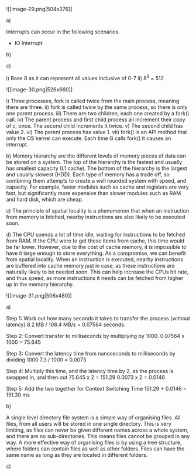 ![[image-29.png|504x376]]

a)

Interrupts can occur in the following scenarios. 

- IO Interrupt

b)


c)

i) Base 8 as it can represent all values inclusive of 0-7
ii) 8<sup>3</sup> = 512

![[image-30.png|526x660]]

i) Three processes, fork is called twice from the main process, meaning there are three.
ii) fork is called twice by the same process, so there is only one parent process.
iii) There are two children, each one created by a fork() call. 
iv) The parent process and first child process all increment their copy of c, once. The second child increments it twice. 
v) The second child has value 2. 
vi) The parent process has value 1. 
vii) fork() is an API method that only the OS kernel can execute. Each time G calls fork() it causes an interrupt. 

b) Memory hierarchy are the different levels of memory pieces of data can be stored on a system. The top of the hierarchy is the fastest and usually has smallest capacity (L1 cache). The bottom of the hierarchy is the largest and usually slowest (HDD). Each type of memory has a trade off, so combining them attempts to create a well rounded system with speed, and capacity. For example, faster modules such as cache and registers are very fast, but significantly more expensive than slower modules such as RAM and hard disk, which are cheap. 

c) The principle of spatial locality is a phenomenon that when an instruction from memory is fetched, nearby instructions are also likely to be executed soon. 

d) The CPU spends a lot of time idle, waiting for instructions to be fetched from RAM. If the CPU were to get these items from cache, this time would be far lower. However, due to the cost of cache memory, it is impossible to have it large enough to store everything. As a compromise, we can benefit from spatial locality. When an instruction is executed, nearby instructions are buffered into cache memory just in case, as these instructions are naturally likely to be needed soon. This can help increase the CPUs hit rate, and thus speed, as more instructions it needs can be fetched from higher up in the memory hierarchy. 

![[image-31.png|506x480]]

a)

Step 1: Work out how many seconds it takes to transfer the process (without latency)
8.2 MB / 108.4 MB/s = 0.07564 seconds. 

Step 2: Convert transfer to milliseconds by multiplying by 1000.
0.07564 x 1000 = 75.645

Step 3: Convert the latency time from nanoseconds to milliseconds by dividing 1000
7.3 / 1000 = 0.0073

Step 4: Multiply this time, and the latency time by 2, as the process is swapped in, and then out
75.645 x 2 = 151.29
0.0073 x 2 = 0.0146

Step 5: Add the two together for Context Switching Time
151.29 + 0.0146 = 151.30 ms

b)

A single level directory file system is a simple way of organising files. All files, from all users will be stored in one single directory. This is very limiting, as files can never be given different names across a whole system, and there are no sub-directories. This means files cannot be grouped in any way. A more effective way of organising files is by using a tree structure, where folders can contain files as well as other folders. Files can have the same name as long as they are located in different folders. 

c)

